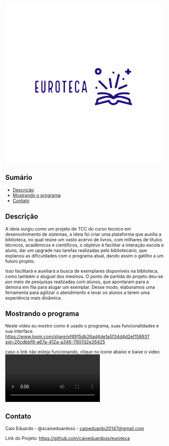 ![euroteca](./assets/img/logo.png)

## Sumário
- [Descrição](#descrição)
- [Mostrando o programa](#mostrandooprograma)
- [Contato](#contato)

## Descrição
A ideia surgiu como um projeto de TCC do curso tecnico em desenvolvimento de sistemas, a ideia foi criar uma plataforma que auxilia a biblioteca, no qual reúne um vasto acervo de livros, com milhares de títulos técnicos, acadêmicos e científicos, o objetivo é facilitar a interação escola e aluno, dar um upgrade nas tarefas realizadas pelo bibliotecário, que explanou as dificuldades com o programa atual, dando assim o gatilho a um futuro projeto.

Isso facilitará e auxiliará a busca de exemplares disponíveis na biblioteca, como também o aluguel dos mesmos. O ponto de partida do projeto deu-se por meio de pesquisas realizadas com alunos, que apontaram para a demora em fila para alugar um exemplar. Desse modo, elaboramos uma ferramenta para agilizar o atendimento e levar os alunos a terem uma experiência mais dinâmica.

## Mostrando o programa
Neste video eu mostro como é usado o programa, suas funcionalidades e sua interface.
https://www.loom.com/share/ef4915db26ad4de1a5f34d4d2ef15893?sid=20cdbbf9-a67a-412a-a346-7907d2e26425

caso o link não esteja funcionando, clique no icone abaixo e baixe o video
![video](./assets/img/apresentacao.mp4)

## Contato
Caio Eduardo - @scaioeduardoss - caioeduardo20147@gmail.com

Link do Projeto: https://github.com/caioeduardoss/euroteca
